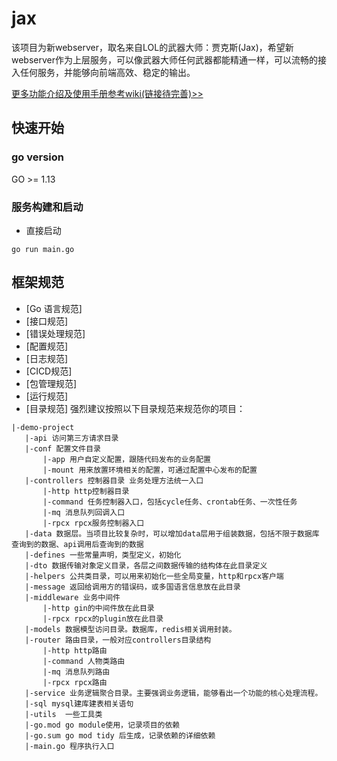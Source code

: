 # jax
该项目为新webserver，取名来自LOL的武器大师：贾克斯(Jax)，希望新webserver作为上层服务，可以像武器大师任何武器都能精通一样，可以流畅的接入任何服务，并能够向前端高效、稳定的输出。


[更多功能介绍及使用手册参考wiki(链接待完善)>>](http://127.0.0.1)


## 快速开始
### go version
 GO >= 1.13

### 服务构建和启动

* 直接启动
```
go run main.go
```


## 框架规范

* [Go 语言规范]
* [接口规范]
* [错误处理规范]
* [配置规范]
* [日志规范]
* [CICD规范]
* [包管理规范]
* [运行规范]
* [目录规范] 
强烈建议按照以下目录规范来规范你的项目：

 ```
|-demo-project
    |-api 访问第三方请求目录
    |-conf 配置文件目录
        |-app 用户自定义配置，跟随代码发布的业务配置
        |-mount 用来放置环境相关的配置，可通过配置中心发布的配置
    |-controllers 控制器目录 业务处理方法统一入口
        |-http http控制器目录
        |-command 任务控制器入口，包括cycle任务、crontab任务、一次性任务
        |-mq 消息队列回调入口
        |-rpcx rpcx服务控制器入口
    |-data 数据层。当项目比较复杂时，可以增加data层用于组装数据，包括不限于数据库查询到的数据、api调用后查询到的数据
    |-defines 一些常量声明，类型定义，初始化
    |-dto 数据传输对象定义目录，各层之间数据传输的结构体在此目录定义
    |-helpers 公共类目录，可以用来初始化一些全局变量，http和rpcx客户端
    |-message 返回给调用方的错误码，或多国语言信息放在此目录
    |-middleware 业务中间件
        |-http gin的中间件放在此目录
        |-rpcx rpcx的plugin放在此目录
    |-models 数据模型访问目录。数据库，redis相关调用封装。
    |-router 路由目录，一般对应controllers目录结构
        |-http http路由
        |-command 人物类路由
        |-mq 消息队列路由
        |-rpcx rpcx路由
    |-service 业务逻辑聚合目录。主要强调业务逻辑，能够看出一个功能的核心处理流程。
    |-sql mysql建库建表相关语句
    |-utils  一些工具类
    |-go.mod go module使用，记录项目的依赖
    |-go.sum go mod tidy 后生成，记录依赖的详细依赖
    |-main.go 程序执行入口
  ```
